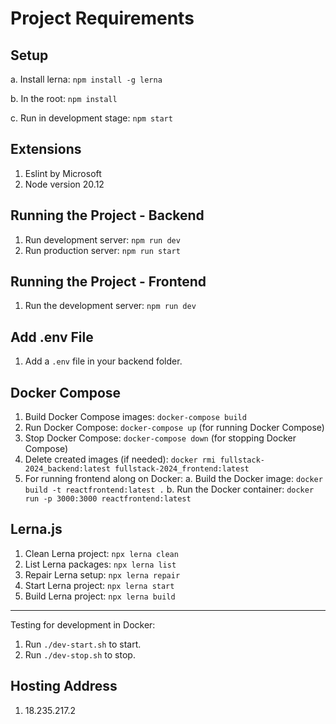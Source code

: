 # Project Requirements

## Setup

a. Install lerna: `npm install -g lerna`

b. In the root: `npm install`

c. Run in development stage: `npm start`

## Extensions

1. Eslint by Microsoft
2. Node version 20.12

## Running the Project - Backend

1. Run development server: `npm run dev`
2. Run production server: `npm run start`

## Running the Project - Frontend

1. Run the development server: `npm run dev`

## Add .env File

1. Add a `.env` file in your backend folder.

## Docker Compose

1. Build Docker Compose images: `docker-compose build`
2. Run Docker Compose: `docker-compose up` (for running Docker Compose)
3. Stop Docker Compose: `docker-compose down` (for stopping Docker Compose)
4. Delete created images (if needed): `docker rmi fullstack-2024_backend:latest fullstack-2024_frontend:latest`
5. For running frontend along on Docker:
   a. Build the Docker image: `docker build -t reactfrontend:latest .`
   b. Run the Docker container: `docker run -p 3000:3000 reactfrontend:latest`

## Lerna.js

1. Clean Lerna project: `npx lerna clean`
2. List Lerna packages: `npx lerna list`
3. Repair Lerna setup: `npx lerna repair`
4. Start Lerna project: `npx lerna start`
5. Build Lerna project: `npx lerna build`

---

Testing for development in Docker:

1. Run `./dev-start.sh` to start.
2. Run `./dev-stop.sh` to stop.

## Hosting Address

1. 18.235.217.2
